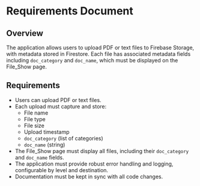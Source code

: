 # Requirements Document

## Overview
The application allows users to upload PDF or text files to Firebase Storage, with metadata stored in Firestore. Each file has associated metadata fields including `doc_category` and `doc_name`, which must be displayed on the File_Show page.

## Requirements
- Users can upload PDF or text files.
- Each upload must capture and store:
    - File name
    - File type
    - File size
    - Upload timestamp
    - `doc_category` (list of categories)
    - `doc_name` (string)
- The File_Show page must display all files, including their `doc_category` and `doc_name` fields.
- The application must provide robust error handling and logging, configurable by level and destination.
- Documentation must be kept in sync with all code changes.
